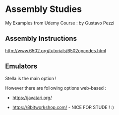 # Assembly Studies

My Examples from Udemy Course : by Gustavo Pezzi

## Assembly Instructions

http://www.6502.org/tutorials/6502opcodes.html

## Emulators

Stella is the main option !

However there are following options web-based :

* https://javatari.org/

* https://8bitworkshop.com/ - NICE FOR STUDE ! :)
